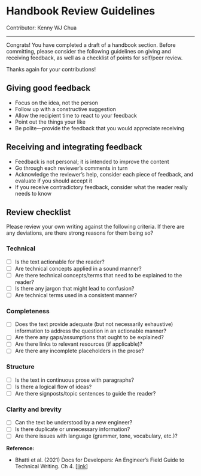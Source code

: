 # Handbook Review Guidelines

Contributor: Kenny WJ Chua

---

Congrats! You have completed a draft of a handbook section. Before committing, please consider the following guidelines on giving and receiving feedback, as well as a checklist of points for self/peer review.

Thanks again for your contributions!

## Giving good feedback					
- Focus on the idea, not the person					
- Follow up with a constructive suggestion					
- Allow the recipient time to react to your feedback
- Point out the things your like
- Be polite—provide the feedback that you would appreciate receiving

## Receiving and integrating feedback
- Feedback is not personal; it is intended to improve the content
- Go through each reviewer’s comments in turn
- Acknowledge the reviewer’s help, consider each piece of feedback, and evaluate if you should accept it
- If you receive contradictory feedback, consider what the reader really needs to know

## Review checklist

Please review your own writing against the following criteria. If there are any deviations, are there strong reasons for them being so?

### Technical
- [ ] Is the text actionable for the reader?
- [ ] Are technical concepts applied in a sound manner?
- [ ] Are there technical concepts/terms that need to be explained to the reader?
- [ ] Is there any jargon that might lead to confusion?
- [ ] Are technical terms used in a consistent manner?

### Completeness
- [ ] Does the text provide adequate (but not necessarily exhaustive) information to address the question in an actionable manner?
- [ ] Are there any gaps/assumptions that ought to be explained?
- [ ] Are there links to relevant resources (if applicable)?
- [ ] Are there any incomplete placeholders in the prose?

### Structure
- [ ] Is the text in continuous prose with paragraphs?
- [ ] Is there a logical flow of ideas?
- [ ] Are there signposts/topic sentences to guide the reader?

### Clarity and brevity
- [ ] Can the text be understood by a new engineer?
- [ ] Is there duplicate or unnecessary information?
- [ ] Are there issues with language (grammer, tone, vocabulary, etc.)?

__Reference:__
- Bhatti et al. (2021) Docs for Developers: An Engineer’s Field Guide to Technical Writing. Ch 4. [[link](https://drive.google.com/file/d/1ifvdY_17Z_hKG-YokvDMojBdunTa2GNn/view)]
